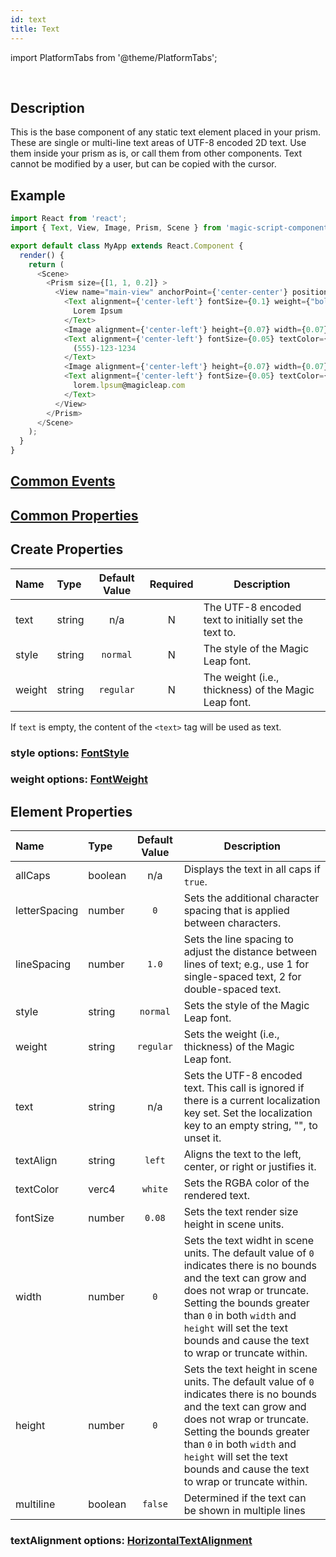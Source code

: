 ```yaml
---
id: text
title: Text
---
```


import PlatformTabs from '@theme/PlatformTabs';

<PlatformTabs component='text' />​

## Description

This is the base component of any static text element placed in your prism. These are single or multi-line text areas of UTF-8 encoded 2D text. Use them inside your prism as is, or call them from other components. Text cannot be modified by a user, but can be copied with the cursor.

## Example

```javascript
import React from 'react';
import { Text, View, Image, Prism, Scene } from 'magic-script-components';

export default class MyApp extends React.Component {
  render() {
    return (
      <Scene>
        <Prism size={[1, 1, 0.2]} >
          <View name="main-view" anchorPoint={'center-center'} position={[-0.31, 0, 0]}>
            <Text alignment={'center-left'} fontSize={0.1} weight={"bold"} textColor={"#85D834"} position={[0, 0.12, 0]}>
              Lorem Ipsum
            </Text>
            <Image alignment={'center-left'} height={0.07} width={0.07} icon={"phone"} />
            <Text alignment={'center-left'} fontSize={0.05} textColor={"#B5B5B5"} position={[0.1, 0, 0]}>
              (555)-123-1234
            </Text>
            <Image alignment={'center-left'} height={0.07} width={0.07} icon={"send"} position={[0, -0.1, 0]} />
            <Text alignment={'center-left'} fontSize={0.05} textColor={"#e0e0e0"} position={[0.1, -0.1, 0]}>
              lorem.lpsum@magicleap.com
            </Text>
          </View>
        </Prism>
      </Scene>
    );
  }
}
```

## [Common Events](../events/CommonEvents.md)

## [Common Properties](../types/Properties.md)

## Create Properties

| Name   | Type   | Default Value | Required | Description                                          |
| :----- | :----- | :-----------: | :------: | ---------------------------------------------------- |
| text   | string |      n/a      |    N     | The UTF-8 encoded text to initially set the text to. |
| style  | string |   `normal`    |    N     | The style of the Magic Leap font.                    |
| weight | string |   `regular`   |    N     | The weight (i.e., thickness) of the Magic Leap font. |

If `text` is empty, the content of the `<text>` tag will be used as text.

### style options: [FontStyle](../types/FontStyle.md)

### weight options: [FontWeight](../types/FontWeight.md)

## Element Properties

| Name          | Type    | Default Value | Description                                                                                                                                                                                                                                                                              |
| :------------ | :------ | :-----------: | ---------------------------------------------------------------------------------------------------------------------------------------------------------------------------------------------------------------------------------------------------------------------------------------- |
| allCaps       | boolean |      n/a      | Displays the text in all caps if `true`.                                                                                                                                                                                                                                                 |
| letterSpacing | number  |      `0`      | Sets the additional character spacing that is applied between characters.                                                                                                                                                                                                                |
| lineSpacing   | number  |     `1.0`     | Sets the line spacing to adjust the distance between lines of text; e.g., use 1 for single-spaced text, 2 for double-spaced text.                                                                                                                                                        |
| style         | string  |   `normal`    | Sets the style of the Magic Leap font.                                                                                                                                                                                                                                                   |
| weight        | string  |   `regular`   | Sets the weight (i.e., thickness) of the Magic Leap font.                                                                                                                                                                                                                                |
| text          | string  |      n/a      | Sets the UTF-8 encoded text. This call is ignored if there is a current localization key set. Set the localization key to an empty string, "", to unset it.                                                                                                                              |
| textAlign     | string  |    `left`     | Aligns the text to the left, center, or right or justifies it.                                                                                                                                                                                                                           |
| textColor     | verc4   |    `white`    | Sets the RGBA color of the rendered text.                                                                                                                                                                                                                                                |
| fontSize      | number  |    `0.08`     | Sets the text render size height in scene units.                                                                                                                                                                                                                                         |
| width         | number  |      `0`      | Sets the text widht in scene units. The default value of `0` indicates there is no bounds and the text can grow and does not wrap or truncate. Setting the bounds greater than `0` in both `width` and `height` will set the text bounds and cause the text to wrap or truncate within.  |
| height        | number  |      `0`      | Sets the text height in scene units. The default value of `0` indicates there is no bounds and the text can grow and does not wrap or truncate. Setting the bounds greater than `0` in both `width` and `height` will set the text bounds and cause the text to wrap or truncate within. |
| multiline     | boolean |    `false`    | Determined if the text can be shown in multiple lines                                                                                                                                                                                                                                    |

### textAlignment options: [HorizontalTextAlignment](../types/HorizontalTextAlignment.md)
